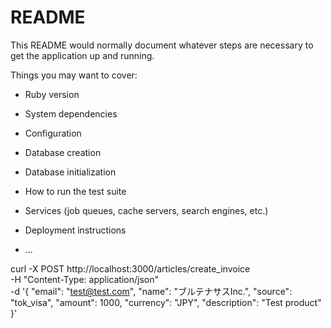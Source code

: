 # README

This README would normally document whatever steps are necessary to get the
application up and running.

Things you may want to cover:

* Ruby version

* System dependencies

* Configuration

* Database creation

* Database initialization

* How to run the test suite

* Services (job queues, cache servers, search engines, etc.)

* Deployment instructions

* ...

curl -X POST http://localhost:3000/articles/create_invoice \
  -H "Content-Type: application/json" \
  -d '{
    "email": "test@test.com",
    "name": "ブルテナサスInc.",
    "source": "tok_visa",
    "amount": 1000,
    "currency": "JPY",
    "description": "Test product"
  }'

